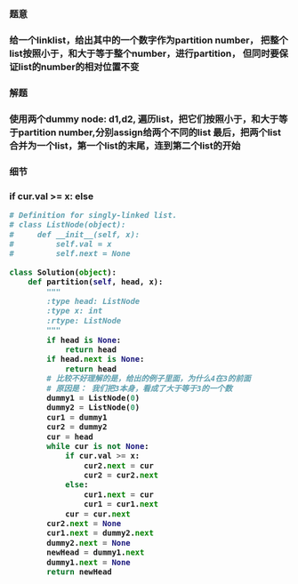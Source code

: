 <h3>题意<h3>
<p>给一个linklist，给出其中的一个数字作为partition number，
把整个list按照小于，和大于等于整个number，进行partition，
但同时要保证list的number的相对位置不变<p>


<h3>解题<h3>
<p>使用两个dummy node: d1,d2, 遍历list，把它们按照小于，和大于等于partition number,分别assign给两个不同的list
最后，把两个list合并为一个list，第一个list的末尾，连到第二个list的开始<p>


<h3>细节<h3>
<p> if cur.val >= x:
    else<p>


```python
# Definition for singly-linked list.
# class ListNode(object):
#     def __init__(self, x):
#         self.val = x
#         self.next = None

class Solution(object):
    def partition(self, head, x):
        """
        :type head: ListNode
        :type x: int
        :rtype: ListNode
        """
        if head is None:
            return head
        if head.next is None:
            return head
        # 比较不好理解的是，给出的例子里面，为什么4在3的前面
        # 原因是： 我们把3本身，看成了大于等于3的一个数
        dummy1 = ListNode(0)
        dummy2 = ListNode(0)
        cur1 = dummy1
        cur2 = dummy2
        cur = head
        while cur is not None:
            if cur.val >= x:
                cur2.next = cur
                cur2 = cur2.next
            else:
                cur1.next = cur
                cur1 = cur1.next
            cur = cur.next
        cur2.next = None
        cur1.next = dummy2.next
        dummy2.next = None
        newHead = dummy1.next
        dummy1.next = None
        return newHead


```
